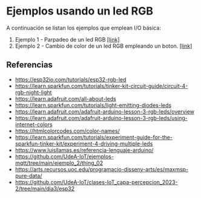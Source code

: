 # Ejemplos usando un led RGB

A continuación se listan los ejemplos que emplean I/O básica:
1. Ejemplo 1 - Parpadeo de un led RGB [[link]](example1/README.md)
2. Ejemplo 2 - Cambio de color de un led RGB empleando un boton. [[link]](example2/README.md)

## Referencias

* https://esp32io.com/tutorials/esp32-rgb-led
* https://learn.sparkfun.com/tutorials/tinker-kit-circuit-guide/circuit-4-rgb-night-light
* https://learn.adafruit.com/all-about-leds
* https://learn.sparkfun.com/tutorials/light-emitting-diodes-leds
* https://learn.adafruit.com/adafruit-arduino-lesson-3-rgb-leds/overview
* https://learn.adafruit.com/adafruit-arduino-lesson-3-rgb-leds/using-internet-colors
* https://htmlcolorcodes.com/color-names/
* https://learn.sparkfun.com/tutorials/experiment-guide-for-the-sparkfun-tinker-kit/experiment-4-driving-multiple-leds
* https://www.luisllamas.es/referencia-lenguaje-arduino/
* https://github.com/UdeA-IoT/ejemplos-mqtt/tree/main/ejemplo_2/thing_02
* https://arts.recursos.uoc.edu/programacio-disseny-arts/es/maxmsp-pure-data/
* https://github.com/UdeA-IoT/clases-IoT_capa-percepcion_2023-2/tree/main/dia3/esp32